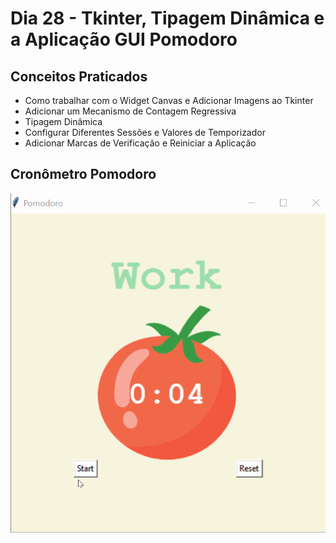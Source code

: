 # Dia 28 - Tkinter, Tipagem Dinâmica e a Aplicação GUI Pomodoro

## Conceitos Praticados

* Como trabalhar com o Widget Canvas e Adicionar Imagens ao Tkinter
* Adicionar um Mecanismo de Contagem Regressiva
* Tipagem Dinâmica
* Configurar Diferentes Sessões e Valores de Temporizador
* Adicionar Marcas de Verificação e Reiniciar a Aplicação

## Cronômetro Pomodoro

![day28](https://github.com/EmersonPenelli/100-days-of-code-with-python/blob/main/gifs/Pomodoro.gif)
